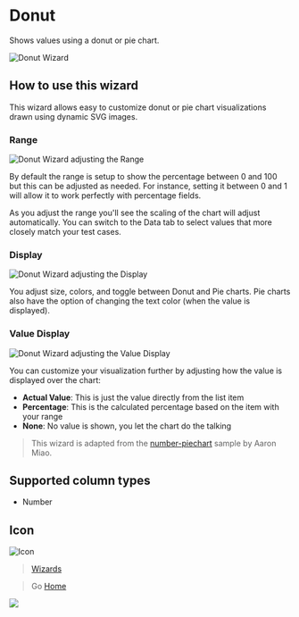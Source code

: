 # Donut

Shows values using a donut or pie chart.

![Donut Wizard](../assets/WizardDonut.png)

## How to use this wizard

This wizard allows easy to customize donut or pie chart visualizations drawn using dynamic SVG images.

### Range

![Donut Wizard adjusting the Range](../assets/WizardDonut_Range.gif)

By default the range is setup to show the percentage between 0 and 100 but this can be adjusted as needed. For instance, setting it between 0 and 1 will allow it to work perfectly with percentage fields.

As you adjust the range you'll see the scaling of the chart will adjust automatically. You can switch to the Data tab to select values that more closely match your test cases.

### Display

![Donut Wizard adjusting the Display](../assets/WizardDonut_Display.gif)

You adjust size, colors, and toggle between Donut and Pie charts. Pie charts also have the option of changing the text color (when the value is displayed).

### Value Display

![Donut Wizard adjusting the Value Display](../assets/WizardDonut_ValueDisplay.gif)

You can customize your visualization further by adjusting how the value is displayed over the chart:

- **Actual Value**: This is just the value directly from the list item
- **Percentage**: This is the calculated percentage based on the item with your range
- **None**: No value is shown, you let the chart do the talking

> This wizard is adapted from the [number-piechart](https://github.com/SharePoint/sp-dev-column-formatting/tree/master/samples/number-piechart) sample by Aaron Miao.

## Supported column types
- Number

## Icon

![Icon](../assets/icons/DonutChart.png)

> [Wizards](./index.md)

> Go [Home](../index.md)

![](https://pnptelemetry.azurewebsites.net/sp-dev-solutions/solutions/ColumnFormatter/wiki/Wizards/Donut)